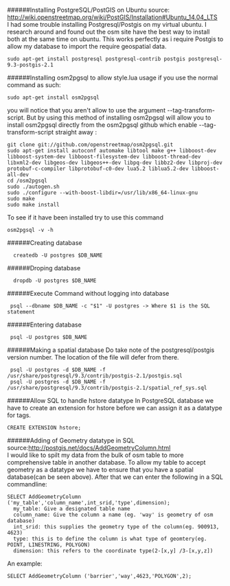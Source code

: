 ######Installing PostgreSQL/PostGIS on Ubuntu
source: http://wiki.openstreetmap.org/wiki/PostGIS/Installation#Ubuntu_14.04_LTS  
I had some trouble installing Postgresql/Postgis on my virtual ubuntu. I research around and found out the osm site have the
best way to install both at the same time on ubuntu. This works perfectly as i require Postgis to allow my database to import the require geospatial data.
```
sudo apt-get install postgresql postgresql-contrib postgis postgresql-9.3-postgis-2.1
```

######Installing osm2pgsql to allow style.lua usage
if you use the normal command as such: 
```
sudo apt-get install osm2pgsql
```
you will notice that you aren't allow to use the argument --tag-transform-script. But by using this method of installing osm2pgsql will allow you to install osm2pgsql directly from the osm2pgsql github which enable --tag-transform-script straight away :
```
git clone git://github.com/openstreetmap/osm2pgsql.git
sudo apt-get install autoconf automake libtool make g++ libboost-dev libboost-system-dev libboost-filesystem-dev libboost-thread-dev libxml2-dev libgeos-dev libgeos++-dev libpq-dev libbz2-dev libproj-dev protobuf-c-compiler libprotobuf-c0-dev lua5.2 liblua5.2-dev libboost-all-dev
cd /osm2pgsql
sudo ./autogen.sh
sudo ./configure --with-boost-libdir=/usr/lib/x86_64-linux-gnu
sudo make
sudo make install
```
To see if it have been installed try to use this command
```
osm2pgsql -v -h
```

######Creating database
```
  createdb -U postgres $DB_NAME
```

######Droping database
```
  dropdb -U postgres $DB_NAME
```

######Execute Command without logging into database
```
 psql --dbname $DB_NAME -c "$1" -U postgres -> Where $1 is the SQL statement
```

######Entering database
```
 psql -U postgres $DB_NAME
```

######Making a spatial database
Do take note of the postgresql/postgis version number. The location of the file will defer from there.
```
 psql -U postgres -d $DB_NAME -f /usr/share/postgresql/9.3/contrib/postgis-2.1/postgis.sql 
 psql -U postgres -d $DB_NAME -f /usr/share/postgresql/9.3/contrib/postgis-2.1/spatial_ref_sys.sql
```

######Allow SQL to handle hstore datatype
In PostgreSQL database we have to create an extension for hstore before we can assign it as a datatype for tags.
```
CREATE EXTENSION hstore;
```

######Adding of Geometry datatype in SQL
source:http://postgis.net/docs/AddGeometryColumn.html  
I would like to spilt my data from the bulk of osm table to more comprehensive table in another database. To allow my table to accept geometry as a datatype we have to ensure that you have a spatial database(can be seen above). After that we can enter the following in a SQL commandline:
```
SELECT AddGeometryColumn ('my_table','column_name',int_srid,'type',dimension);
  my_table: Give a designated table name
  column_name: Give the column a name (eg. 'way' is geometry of osm database)
  int_srid: this supplies the geometry type of the column(eg. 900913, 4623)
  type: this is to define the column is what type of geomtery(eg. POINT, LINESTRING, POLYGON)
  dimension: this refers to the coordinate type(2-[x,y] /3-[x,y,z])
```
An example:
```
SELECT AddGeometryColumn ('barrier','way',4623,'POLYGON',2);
```
